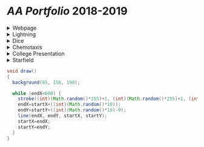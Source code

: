 # *AA Portfolio* 2018-2019

<details>
 <summary>Webpage</summary>
 <p>
  
  <a href="https://bharatha21.github.io/WebPageAashish/WebTest/Vacations.html">Vacations<br></a>
   
 
 <p>
 When I look back on my WebPage, it is really cool to see how I was able to display my cool photos from all 
        the vacations I have been on, on to a web page. This was a big step for my understanding on how much I can 
        do with java and html. It also made me realize how much I am capable of doing much more.
</p>

   </p>
</details>    
 
  
  
  
  
  
 <details>
 <summary>Lightning</summary>
 <p>
  
  <a href="https://bharatha21.github.io/lightning2/">Rattatouile<br></a>
 
 <p>
Looking back on my Lightnig project, I remember how difficult it was to actually get the Lightning to appear
        on the screen. It was during this project that I became really comfortable asking for help when I was on the
        struggle bus. The project itself turned out good, although I might have to recheck my color schemes.
</p>
    
     </p>
</details>     
     
     
 <details>
 <summary>Dice</summary>
 <p>
  
  <a href="https://bharatha21.github.io/dice3/">(D)Ice on My Wrist<br></a>
 
 <p>
Dice was one of my favorite projects we did all Tri, not only did I have fun while doing it but I figured it 
        out early and was able to tinker and make it better.
</p>

      </p> 
</details>

 <details>
 <summary>Chemotaxis</summary>
 <p>
  

  <a href="https://bharatha21.github.io/chemotaxis4/">Mint Oreos<nr></a>
   <p>
   <a href="https://bharatha21.github.io/PracticeChemo/">Modern Art<br></a>
 </p>
 <p>
 Chemotaxis was rough. It was really funny how I got my project, at first I created a bunch of circle objects
 and played around with the randomizer(which crated Modern Art) and then I just messed around with it more to get my final result. I can   still make it better, but I like where I ended.  
</p>
 
 
 </p>
</details> 
 
<details>
 <summary>College Presentation</summary>
 <p>
  
  <a href="https://docs.google.com/presentation/d/1dwFqulrfwr6D_06PPsU23uqHluj66n033EemwrsieE0/edit?usp=sharing">Purdue Pete<br></a>
 
 <p>
 I really liked the college presentation project. It was cool to do research on colleges and learn more specifclly the comp sci department. It was also a really different expirence actually calling a proffessor, it's something I have never done before, but I am glad I did it.
</p>
  
 </p>
 </details>
 
 <details>
  <summary>Starfield</summary>
 <p>
  
  <a href="https://bharatha21.github.io/starfield5/">Starfield<br></a>
  
 
 <p>
 Starfield was really fun, although it was difficult and confusing, I still had a good time doing it. I ended up doing an American themed project. The most difficult part was getting the ineritance and interface to work.  
</p>
    
     </p>
</details>




```Java
void draw()
{
  background(85, 156, 198);

  while (endX<600) {
    stroke((int)(Math.random()*255)+1, (int)(Math.random()*255)+1, (int)(Math.random()*255)+1) ;
    endX=startX+((int)(Math.random()*10));
    endY=startY+((int)(Math.random()*19)-9);
    line(endX, endY, startX, startY);
    startX=endX;
    startY=endY;
  }
}
```
